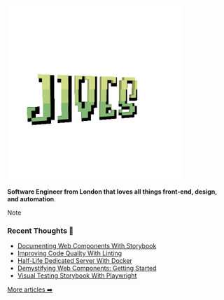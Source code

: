 <p><a href="https://jives.dev"><img src="./jives.gif" width="400"></a></p>

</p>


**Software Engineer from London that loves all things front-end, design, and automation**.

> [!NOTE]
> ### Recent Thoughts 💭
> * [Documenting Web Components With Storybook](https://jamesiv.es/blog/frontend/javascript/2025/02/19/documenting-web-components-with-storybook)
> * [Improving Code Quality With Linting](https://jamesiv.es/blog/leadership/2024/10/11/improving-code-quality-with-linting)
> * [Half-Life Dedicated Server With Docker](https://jamesiv.es/blog/experiment/docker/2024/06/20/half-life-dedicated-server-with-docker)
> * [Demystifying Web Components: Getting Started](https://jamesiv.es/blog/frontend/javascript/2024/03/26/demystifying-web-components)
> * [Visual Testing Storybook With Playwright](https://jamesiv.es/blog/frontend/testing/2024/03/11/visual-testing-storybook-with-playwright)
>
> [More articles ➡️](https://jamesiv.es/blog)
